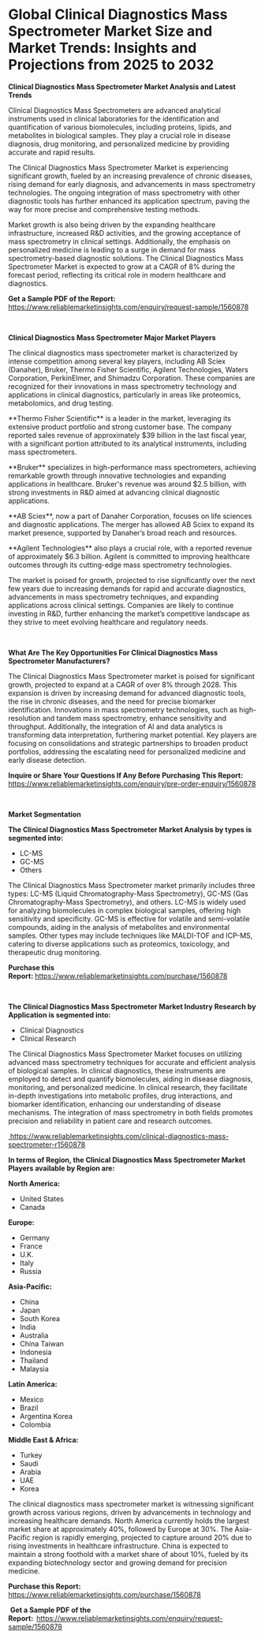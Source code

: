 <p><h1>Global Clinical Diagnostics Mass Spectrometer Market Size and Market Trends: Insights and Projections from 2025 to 2032</h1></p><p><strong>Clinical Diagnostics Mass Spectrometer Market Analysis and Latest Trends</strong></p>
<p><p>Clinical Diagnostics Mass Spectrometers are advanced analytical instruments used in clinical laboratories for the identification and quantification of various biomolecules, including proteins, lipids, and metabolites in biological samples. They play a crucial role in disease diagnosis, drug monitoring, and personalized medicine by providing accurate and rapid results.</p><p>The Clinical Diagnostics Mass Spectrometer Market is experiencing significant growth, fueled by an increasing prevalence of chronic diseases, rising demand for early diagnosis, and advancements in mass spectrometry technologies. The ongoing integration of mass spectrometry with other diagnostic tools has further enhanced its application spectrum, paving the way for more precise and comprehensive testing methods. </p><p>Market growth is also being driven by the expanding healthcare infrastructure, increased R&D activities, and the growing acceptance of mass spectrometry in clinical settings. Additionally, the emphasis on personalized medicine is leading to a surge in demand for mass spectrometry-based diagnostic solutions. The Clinical Diagnostics Mass Spectrometer Market is expected to grow at a CAGR of 8% during the forecast period, reflecting its critical role in modern healthcare and diagnostics.</p></p>
<p><strong>Get a Sample PDF of the Report:&nbsp;</strong> <a href="https://www.reliablemarketinsights.com/enquiry/request-sample/1560878?utm_campaign=2240&utm_medium=2&utm_source=Github&utm_content=ia&utm_term=16042025&utm_id=clinical-diagnostics-mass-spectrometer">https://www.reliablemarketinsights.com/enquiry/request-sample/1560878</a></p>
<p>&nbsp;</p>
<p><strong>Clinical Diagnostics Mass Spectrometer Major Market Players</strong></p>
<p><p>The clinical diagnostics mass spectrometer market is characterized by intense competition among several key players, including AB Sciex (Danaher), Bruker, Thermo Fisher Scientific, Agilent Technologies, Waters Corporation, PerkinElmer, and Shimadzu Corporation. These companies are recognized for their innovations in mass spectrometry technology and applications in clinical diagnostics, particularly in areas like proteomics, metabolomics, and drug testing.</p><p>**Thermo Fisher Scientific** is a leader in the market, leveraging its extensive product portfolio and strong customer base. The company reported sales revenue of approximately $39 billion in the last fiscal year, with a significant portion attributed to its analytical instruments, including mass spectrometers.</p><p>**Bruker** specializes in high-performance mass spectrometers, achieving remarkable growth through innovative technologies and expanding applications in healthcare. Bruker's revenue was around $2.5 billion, with strong investments in R&D aimed at advancing clinical diagnostic applications.</p><p>**AB Sciex**, now a part of Danaher Corporation, focuses on life sciences and diagnostic applications. The merger has allowed AB Sciex to expand its market presence, supported by Danaher’s broad reach and resources.</p><p>**Agilent Technologies** also plays a crucial role, with a reported revenue of approximately $6.3 billion. Agilent is committed to improving healthcare outcomes through its cutting-edge mass spectrometry technologies.</p><p>The market is poised for growth, projected to rise significantly over the next few years due to increasing demands for rapid and accurate diagnostics, advancements in mass spectrometry techniques, and expanding applications across clinical settings. Companies are likely to continue investing in R&D, further enhancing the market’s competitive landscape as they strive to meet evolving healthcare and regulatory needs.</p></p>
<p>&nbsp;</p>
<p><strong>What Are The Key Opportunities For Clinical Diagnostics Mass Spectrometer Manufacturers?</strong></p>
<p><p>The Clinical Diagnostics Mass Spectrometer market is poised for significant growth, projected to expand at a CAGR of over 8% through 2028. This expansion is driven by increasing demand for advanced diagnostic tools, the rise in chronic diseases, and the need for precise biomarker identification. Innovations in mass spectrometry technologies, such as high-resolution and tandem mass spectrometry, enhance sensitivity and throughput. Additionally, the integration of AI and data analytics is transforming data interpretation, furthering market potential. Key players are focusing on consolidations and strategic partnerships to broaden product portfolios, addressing the escalating need for personalized medicine and early disease detection.</p></p>
<p><strong>Inquire or Share Your Questions If Any Before Purchasing This Report:</strong> <a href="https://www.reliablemarketinsights.com/enquiry/pre-order-enquiry/1560878?utm_campaign=2240&utm_medium=2&utm_source=Github&utm_content=ia&utm_term=16042025&utm_id=clinical-diagnostics-mass-spectrometer">https://www.reliablemarketinsights.com/enquiry/pre-order-enquiry/1560878</a></p>
<p>&nbsp;</p>
<p><strong>Market Segmentation</strong></p>
<p><strong>The Clinical Diagnostics Mass Spectrometer Market Analysis by types is segmented into:</strong></p>
<p><ul><li>LC-MS</li><li>GC-MS</li><li>Others</li></ul></p>
<p><p>The Clinical Diagnostics Mass Spectrometer market primarily includes three types: LC-MS (Liquid Chromatography-Mass Spectrometry), GC-MS (Gas Chromatography-Mass Spectrometry), and others. LC-MS is widely used for analyzing biomolecules in complex biological samples, offering high sensitivity and specificity. GC-MS is effective for volatile and semi-volatile compounds, aiding in the analysis of metabolites and environmental samples. Other types may include techniques like MALDI-TOF and ICP-MS, catering to diverse applications such as proteomics, toxicology, and therapeutic drug monitoring.</p></p>
<p><strong>Purchase this Report:&nbsp;</strong><a href="https://www.reliablemarketinsights.com/purchase/1560878?utm_campaign=2240&utm_medium=2&utm_source=Github&utm_content=ia&utm_term=16042025&utm_id=clinical-diagnostics-mass-spectrometer">https://www.reliablemarketinsights.com/purchase/1560878</a></p>
<p>&nbsp;</p>
<p><strong>The Clinical Diagnostics Mass Spectrometer Market Industry Research by Application is segmented into:</strong></p>
<p><ul><li>Clinical Diagnostics</li><li>Clinical Research</li></ul></p>
<p><p>The Clinical Diagnostics Mass Spectrometer Market focuses on utilizing advanced mass spectrometry techniques for accurate and efficient analysis of biological samples. In clinical diagnostics, these instruments are employed to detect and quantify biomolecules, aiding in disease diagnosis, monitoring, and personalized medicine. In clinical research, they facilitate in-depth investigations into metabolic profiles, drug interactions, and biomarker identification, enhancing our understanding of disease mechanisms. The integration of mass spectrometry in both fields promotes precision and reliability in patient care and research outcomes.</p></p>
<p><a href="https://www.reliablemarketinsights.com/clinical-diagnostics-mass-spectrometer-r1560878?utm_campaign=2240&utm_medium=2&utm_source=Github&utm_content=ia&utm_term=16042025&utm_id=clinical-diagnostics-mass-spectrometer">&nbsp;https://www.reliablemarketinsights.com/clinical-diagnostics-mass-spectrometer-r1560878</a></p>
<p><strong>In terms of Region, the Clinical Diagnostics Mass Spectrometer Market Players available by Region are:</strong></p>
<p>
    <p> <strong> North America: </strong>
        <ul>
            <li>United States</li>
            <li>Canada</li>
        </ul>
        </p> 
    <p> <strong> Europe: </strong>
        <ul>
            <li>Germany</li>
            <li>France</li>
            <li>U.K.</li>
            <li>Italy</li>
            <li>Russia</li>
        </ul>
        </p> 
    <p> <strong> Asia-Pacific: </strong>
        <ul>
            <li>China</li>
            <li>Japan</li>
            <li>South Korea</li>
            <li>India</li>
            <li>Australia</li>
            <li>China Taiwan</li>
            <li>Indonesia</li>
            <li>Thailand</li>
            <li>Malaysia</li>
        </ul>
        </p> 
    <p> <strong> Latin America: </strong>
        <ul>
            <li>Mexico</li>
            <li>Brazil</li>
            <li>Argentina Korea</li>
            <li>Colombia</li>
        </ul>
        </p> 
    <p> <strong> Middle East & Africa: </strong>
        <ul>
            <li>Turkey</li>
            <li>Saudi</li>
            <li>Arabia</li>
            <li>UAE</li>
            <li>Korea</li>
        </ul>
    </p>
    </p>
<p><p>The clinical diagnostics mass spectrometer market is witnessing significant growth across various regions, driven by advancements in technology and increasing healthcare demands. North America currently holds the largest market share at approximately 40%, followed by Europe at 30%. The Asia-Pacific region is rapidly emerging, projected to capture around 20% due to rising investments in healthcare infrastructure. China is expected to maintain a strong foothold with a market share of about 10%, fueled by its expanding biotechnology sector and growing demand for precision medicine.</p></p>
<p><strong>Purchase this Report: </strong><a href="https://www.reliablemarketinsights.com/purchase/1560878?utm_campaign=2240&utm_medium=2&utm_source=Github&utm_content=ia&utm_term=16042025&utm_id=clinical-diagnostics-mass-spectrometer">https://www.reliablemarketinsights.com/purchase/1560878</a></p>
<p>&nbsp;<strong>Get a Sample PDF of the Report:&nbsp;&nbsp;</strong><a href="https://www.reliablemarketinsights.com/enquiry/request-sample/1560878?utm_campaign=2240&utm_medium=2&utm_source=Github&utm_content=ia&utm_term=16042025&utm_id=clinical-diagnostics-mass-spectrometer">https://www.reliablemarketinsights.com/enquiry/request-sample/1560878</a></p>
<p><strong></strong></p>
<p><p></p><p></p><p></p></p>